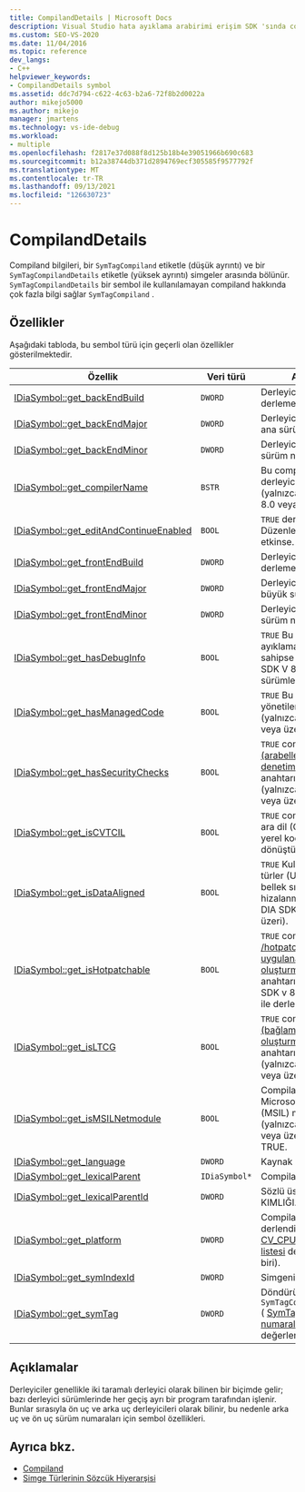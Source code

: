 ```yaml
---
title: CompilandDetails | Microsoft Docs
description: Visual Studio hata ayıklama arabirimi erişim SDK 'sında compılanddetails sembol türü (symtagcompilanddetails) hakkında başvuru bilgileri bulabilirsiniz.
ms.custom: SEO-VS-2020
ms.date: 11/04/2016
ms.topic: reference
dev_langs:
- C++
helpviewer_keywords:
- CompilandDetails symbol
ms.assetid: ddc7d794-c622-4c63-b2a6-72f8b2d0022a
author: mikejo5000
ms.author: mikejo
manager: jmartens
ms.technology: vs-ide-debug
ms.workload:
- multiple
ms.openlocfilehash: f2817e37d088f8d125b18b4e39051966b690c683
ms.sourcegitcommit: b12a38744db371d2894769ecf305585f9577792f
ms.translationtype: MT
ms.contentlocale: tr-TR
ms.lasthandoff: 09/13/2021
ms.locfileid: "126630723"
---
```

# <a name="compilanddetails"></a>CompilandDetails
Compiland bilgileri, bir `SymTagCompiland` etiketle (düşük ayrıntı) ve bir `SymTagCompilandDetails` etiketle (yüksek ayrıntı) simgeler arasında bölünür. `SymTagCompilandDetails` bir sembol ile kullanılamayan compiland hakkında çok fazla bilgi sağlar `SymTagCompiland` .

## <a name="properties"></a>Özellikler
 Aşağıdaki tabloda, bu sembol türü için geçerli olan özellikler gösterilmektedir.

|Özellik|Veri türü|Açıklama|
|--------------|---------------|-----------------|
|[IDiaSymbol::get_backEndBuild](../../debugger/debug-interface-access/idiasymbol-get-backendbuild.md)|`DWORD`|Derleyicinin arka uç derleme numarası.|
|[IDiaSymbol::get_backEndMajor](../../debugger/debug-interface-access/idiasymbol-get-backendmajor.md)|`DWORD`|Derleyicinin arka uç ana sürüm numarası.|
|[IDiaSymbol::get_backEndMinor](../../debugger/debug-interface-access/idiasymbol-get-backendminor.md)|`DWORD`|Derleyicinin arka uç alt sürüm numarası.|
|[IDiaSymbol::get_compilerName](../../debugger/debug-interface-access/idiasymbol-get-compilername.md)|`BSTR`|Bu compiland üreten derleyicinin adı (yalnızca DIA SDK V 8.0 veya üzeri).|
|[IDiaSymbol::get_editAndContinueEnabled](../../debugger/debug-interface-access/idiasymbol-get-editandcontinueenabled.md)|`BOOL`|`TRUE` derlemede Düzenle ve devam et etkinse.|
|[IDiaSymbol::get_frontEndBuild](../../debugger/debug-interface-access/idiasymbol-get-frontendbuild.md)|`DWORD`|Derleyicinin ön uç derleme numarası.|
|[IDiaSymbol::get_frontEndMajor](../../debugger/debug-interface-access/idiasymbol-get-frontendmajor.md)|`DWORD`|Derleyicinin ön uç büyük sürüm numarası.|
|[IDiaSymbol::get_frontEndMinor](../../debugger/debug-interface-access/idiasymbol-get-frontendminor.md)|`DWORD`|Derleyicinin ön uç alt sürüm numarası.|
|[IDiaSymbol::get_hasDebugInfo](../../debugger/debug-interface-access/idiasymbol-get-hasdebuginfo.md)|`BOOL`|`TRUE` Bu compiland hata ayıklama bilgilerine sahipse (yalnızca DIA SDK V 8.0 veya üzeri sürümlerde).|
|[IDiaSymbol::get_hasManagedCode](../../debugger/debug-interface-access/idiasymbol-get-hasmanagedcode.md)|`BOOL`|`TRUE` Bu compiland, yönetilen kod içeriyorsa (yalnızca DIA SDK v 8.0 veya üzeri).|
|[IDiaSymbol::get_hasSecurityChecks](../../debugger/debug-interface-access/idiasymbol-get-hassecuritychecks.md)|`BOOL`|`TRUE` compiland, [/GS (arabellek güvenlik denetimi)](/cpp/build/reference/gs-buffer-security-check) derleyici anahtarıyla derlenmişse (yalnızca DIA SDK v 8.0 veya üzeri sürümlerde).|
|[IDiaSymbol::get_isCVTCIL](../../debugger/debug-interface-access/idiasymbol-get-iscvtcil.md)|`BOOL`|`TRUE` compiland ortak ara dil (CıL) kodundan yerel koda dönüştürülmüşse.|
|[IDiaSymbol::get_isDataAligned](../../debugger/debug-interface-access/idiasymbol-get-isdataaligned.md)|`BOOL`|`TRUE` Kullanıcı tanımlı türler (UDT) belirli bir bellek sınırına hizalanmışsa (yalnızca DIA SDK V 8.0 veya üzeri).|
|[IDiaSymbol::get_isHotpatchable](../../debugger/debug-interface-access/idiasymbol-get-ishotpatchable.md)|`BOOL`|`TRUE` compiland, [/hotpatch (düzeltme eki uygulanabilir görüntü oluşturma)](/cpp/build/reference/hotpatch-create-hotpatchable-image) derleyici anahtarı (yalnızca DIA SDK v 8.0 veya üzeri) ile derlenmişse.|
|[IDiaSymbol::get_isLTCG](../../debugger/debug-interface-access/idiasymbol-get-isltcg.md)|`BOOL`|`TRUE` compiland, [/LTCG (bağlama zamanı kodu oluşturma)](/cpp/build/reference/ltcg-link-time-code-generation) derleyicisi anahtarıyla derlenmişse (yalnızca DIA SDK v 8.0 veya üzeri sürümlerde).|
|[IDiaSymbol::get_isMSILNetmodule](../../debugger/debug-interface-access/idiasymbol-get-ismsilnetmodule.md)|`BOOL`|Compiland bir Microsoft ara dili (MSIL) modülüdür (yalnızca DIA SDK v 8.0 veya üzeri sürümlerde) TRUE.|
|[IDiaSymbol::get_language](../../debugger/debug-interface-access/idiasymbol-get-language.md)|`DWORD`|Kaynak kodu dili.|
|[IDiaSymbol::get_lexicalParent](../../debugger/debug-interface-access/idiasymbol-get-lexicalparent.md)|`IDiaSymbol*`|Compiland sembolü.|
|[IDiaSymbol::get_lexicalParentId](../../debugger/debug-interface-access/idiasymbol-get-lexicalparentid.md)|`DWORD`|Sözlü üst simgenin KIMLIĞI.|
|[IDiaSymbol::get_platform](../../debugger/debug-interface-access/idiasymbol-get-platform.md)|`DWORD`|Compiland 'in derlendiği platform ( [CV_CPU_TYPE_e sabit listesi](../../debugger/debug-interface-access/cv-cpu-type-e.md) değerlerinden biri).|
|[IDiaSymbol::get_symIndexId](../../debugger/debug-interface-access/idiasymbol-get-symindexid.md)|`DWORD`|Simgenin dizin KIMLIĞI.|
|[IDiaSymbol::get_symTag](../../debugger/debug-interface-access/idiasymbol-get-symtag.md)|`DWORD`|Döndürür `SymTagCompilandDetails` ( [SymTagEnum numaralandırma](../../debugger/debug-interface-access/symtagenum.md) değerlerinden biri).|

## <a name="remarks"></a>Açıklamalar
 Derleyiciler genellikle iki taramalı derleyici olarak bilinen bir biçimde gelir; bazı derleyici sürümlerinde her geçiş ayrı bir program tarafından işlenir. Bunlar sırasıyla ön uç ve arka uç derleyicileri olarak bilinir, bu nedenle arka uç ve ön uç sürüm numaraları için sembol özellikleri.

## <a name="see-also"></a>Ayrıca bkz.
- [Compiland](../../debugger/debug-interface-access/compiland.md)
- [Simge Türlerinin Sözcük Hiyerarşisi](../../debugger/debug-interface-access/lexical-hierarchy-of-symbol-types.md)